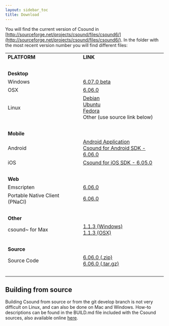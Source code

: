 ```yaml
---
layout: sidebar_toc
title: Download
---
```


You will find the current version of Csound in [http://sourceforge.net/projects/csound/files/csound6/](http://sourceforge.net/projects/csound/files/csound6/). In the folder with the most recent version number you will find different files:

<table width="100%">
  <tr><td><strong>PLATFORM</strong></td><td><strong>LINK</strong></td></th>

  <tr><td colspan=2>&nbsp;</td></tr>
  <tr><td colspan=2><strong>Desktop</strong></td></tr>
  <tr><td>Windows</td><td><a href="http://sourceforge.net/projects/csound/files/csound6/Csound6.06/CsoundApplication-release.apk/download">6.07.0 beta</a></td></tr>
  <tr><td>OSX</td><td><a href="http://sourceforge.net/projects/csound/files/csound6/Csound6.06/csound6.06-OSX-universal.dmg/download">6.06.0</a> </td></tr>
  <tr><td>Linux</td>
  <td>
    <a href="https://packages.debian.org/search?keywords=csound&searchon=names&suite=all&section=all">Debian</a><br/>
    <a href="http://packages.ubuntu.com/search?suite=all&searchon=names&keywords=csound">Ubuntu</a><br/>
    <a href="https://apps.fedoraproject.org/packages/csound">Fedora</a><br/>
    Other (use source link below)</td></tr>

  <tr><td colspan=2>&nbsp;</td></tr>
  <tr><td colspan=2><strong>Mobile</strong></td></tr>
  <tr><td>Android</td><td>
  <a href="http://sourceforge.net/projects/csound/files/csound6/Csound6.06/CsoundApplication-release.apk/download">Android Application</a><br/>
  <a href="http://sourceforge.net/projects/csound/files/csound6/Csound6.06/csound-android-6.06.0.zip/download">Csound for Android SDK - 6.06.0</a>
  </td></tr>
  <tr><td>iOS</td><td>
  <a href="http://sourceforge.net/projects/csound/files/csound6/Csound6.05/csound-iOS-6.05.0.zip/download">Csound for iOS SDK - 6.05.0</a>
  </td></tr>

  <tr><td colspan=2>&nbsp;</td></tr>
  <tr><td colspan=2><strong>Web</strong></td></tr>
  <tr><td>Emscripten</td><td>
  <a href="http://sourceforge.net/projects/csound/files/csound6/Csound6.06/csound-emscripten-6.06.0.zip/download">6.06.0</a>
  </td></tr>
  <tr><td>Portable Native Client (PNaCl)</td><td>
  <a href="http://sourceforge.net/projects/csound/files/csound6/Csound6.06/csound6.06-pnacl.tar.gz/download">6.06.0</a>
  </td></tr>

  <tr><td colspan=2>&nbsp;</td></tr>
  <tr><td colspan=2><strong>Other</strong></td></tr>
  <tr><td>csound~ for Max</td><td>
  <a href="http://sourceforge.net/projects/csound/files/csound6/Csound6.05/csound~-_1.1.3.exe/download">1.1.3 (Windows)</a><br/>
  <a href="http://sourceforge.net/projects/csound/files/csound6/Csound6.05/csound~_v1.1.3.pkg/download">1.1.3 (OSX)</a>
  </td></tr>

  <tr><td colspan=2>&nbsp;</td></tr>
  <tr><td colspan=2><strong>Source</strong></td></tr>
  <tr><td>Source Code</td><td>
  <a href="http://sourceforge.net/projects/csound/files/csound6/Csound6.06/Csound6.06.zip/download">6.06.0 (.zip)</a><br/>
  <a href="http://sourceforge.net/projects/csound/files/csound6/Csound6.06/Csound6.06.tar.gz/download">6.06.0 (.tar.gz)</a>
  </td></tr>

  <tr><td colspan=2>&nbsp;</td></tr>
  <!--<tr><td colspan=2><strong>Manual</strong></td></tr>-->

</table>

<!--<h3 id="desktop">Desktop</h3>-->

<!--* Windows-->

<!--* OSX - For **Apple** Macintosh, disk image files (.dmg). Choose the version which fits to your OSX version. If there is none, choose the closest one, or ask the mailing list for recommendations. You can also get Csound using Homebrew. See instructions [here](https://github.com/kunstmusik/homebrew-csound).-->

<!--* Linux-->

<!--<h3 id="desktop">Mobile</h3>-->

<!--* For **Android**, use the .apk file for a Csound executable. The csound-android.zip contains the sources - you only need it when you develop own Android Csound applications.-->

<!--* For **iOS** development, use csound-iOS.zip.-->

<!--<h3 id="desktop">Web</h3>-->


<!--* For **iOS** development, use csound-iOS.zip.-->

<!--* For execution within browsers, you will find **Portable Native client (PNaCl)** (currently only supported in Chrome) and **Emscripten** (pure javascript, so more widely supported, but slower).-->

<!--<h3 id="desktop">Other</h3>-->

<!--* For using Csound inside **Max**, you will find the csound~ external as .zip or .pkg.-->

<!--<h3 id="source">Source</h3>-->

<!--* For using Csound inside **Max**, you will find the csound~ external as .zip or .pkg.-->

<!--`TODO: Reorganize downloads to reflect the fact, that Csound has a core and a set of frontends for different uses, etc.`-->

<!--You will find the current version of Csound in [http://sourceforge.net/projects/csound/files/csound6/](http://sourceforge.net/projects/csound/files/csound6/). In the folder with the most recent version number you will find different files:-->

<!--* For **Apple** Macintosh, disk image files (.dmg). Choose the version which fits to your OSX version. If there is none, choose the closest one, or ask the mailing list for recommendations. You can also get Csound using Homebrew. See instructions [here](https://github.com/kunstmusik/homebrew-csound).-->
<!--* For **Windows**, choose the file ending in .exe.-->
<!--* For **Linux**, use the sources as .zip or .tar.gz . You can also get Csound from the repository of your distribution, but probably you will not find there the most recent version. If you have some experience in building from source, you should consider this (see below for instructions).-->
<!--* For **Android**, use the .apk file for a Csound executable. The csound-android.zip contains the sources - you only need it when you develop own Android Csound applications.-->
<!--* For **iOS** development, use csound-iOS.zip.-->
<!--* For using Csound inside **Max**, you will find the csound~ external as .zip or .pkg.-->
<!--* For execution within browsers, you will find **Portable Native client (PNaCl)** (currently only supported in Chrome) and **Emscripten** (pure javascript, so more widely supported, but slower).-->
<!--* The Csound **Manual** comes in different formats in the "manual" folder. Choose the one you need. You should also find an up-to-date [version online](http://csound.github.io/docs/manual/index.html).-->

<!--Some more detailed download instructions can be found in the [Csound FLOSS Manual](http://en.flossmanuals.net/csound/a-make-csound-run/).-->

<!--## Linux Distribution-provided packages-->

<!--You can check below the versions of packages provided for your distribution:-->


## Building from source

Building Csound from source or from the git develop branch is not very difficult on Linux, and can also be done on Mac and Windows. How-to descriptions can be found in the BUILD.md file included with the Csound sources, also available online [here](https://github.com/csound/csound/blob/develop/BUILD.md).

